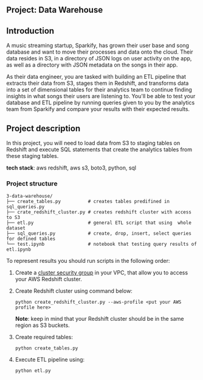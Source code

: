 ## Project: Data Warehouse 


## Introduction
A music streaming startup, Sparkify, has grown their user base and song database and want to move their processes and data onto the cloud. Their data resides in S3, in a directory of JSON logs on user activity on the app, as well as a directory with JSON metadata on the songs in their app.

As their data engineer, you are tasked with building an ETL
pipeline that extracts their data from S3, stages them in Redshift, and transforms data 
into a set of dimensional tables for their analytics team to continue finding insights in what songs
their users are listening to. You'll be able to test your database and ETL pipeline by running queries 
given to you by the analytics team from Sparkify and compare your results with their expected results.

## Project description 
In this project, you will need to load data from S3 to staging 
tables on Redshift and execute SQL statements that create the analytics tables from these staging tables.

**tech stack**: aws redshift, aws s3, boto3, python, sql  

### Project structure
    
    3-data-warehouse/
    ├── create_tables.py          # creates tables predifined in sql_queries.py
    ├── crate_redshift_cluster.py # creates redshift cluster with access to S3
    ├── etl.py                    # general ETL script that using  whole dataset
    ├── sql_queries.py            # create, drop, insert, select queries for defined tables
    └── test.ipynb                # notebook that testing query results of etl.ipynb

To represent results you should run scripts in the following order:

1. Create a [cluster security group](https://docs.aws.amazon.com/redshift/latest/mgmt/manage-security-group-api-cli.html) 
in your VPC, that allow you to access your AWS Redshift cluster. 

2. Create Redshift cluster using command below:
    ```
    python create_redshift_cluster.py --aws-profile <put your AWS profile here>
    ```
   
   **Note**: keep in mind that your Redshift cluster should be in the same region as S3 buckets. 
   
3. Create required tables: 
    ```
    python create_tables.py
    ```
   
4. Execute ETL pipeline using:
    ```
    python etl.py
    ```
   
